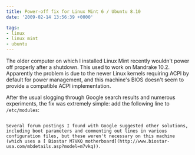 ```yaml
---
title: Power-off fix for Linux Mint 6 / Ubuntu 8.10
date: '2009-02-14 13:56:39 +0000'

tags:
- linux
- linux mint
- ubuntu
---
```

The older computer on which I installed Linux Mint recently wouldn't power off properly after a shutdown.  This used to work on Mandrake 10.2.  Apparently the problem is due to the newer Linux kernels requiring ACPI by default for power management, and this machine's BIOS doesn't seem to provide a compatible ACPI implementation.

After the usual slogging through Google search results and numerous experiments, the fix was extremely simple: add the following line to `/etc/modules`:

```

Several forum postings I found with Google suggested other solutions, including boot parameters and commenting out lines in various configuration files, but these weren't necessary on this machine (which uses a [ Biostar M7VKQ motherboard](http://www.biostar-usa.com/mbdetails.asp?model=m7vkq)).
